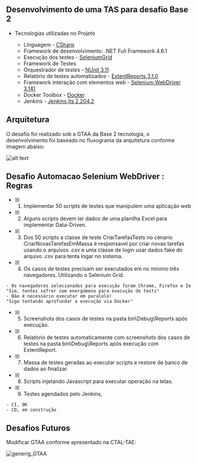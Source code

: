 ﻿## Desenvolvimento de uma TAS para desafio Base 2 

- Tecnologias utilizadas no Projeto

	- Linguagem		- [CSharp](https://docs.microsoft.com/pt-br/dotnet/csharp/ "CSharp")
	- Framework de desenvolvimento: .NET Full Framework 4.6.1
	- Execução dos testes - [SeleniumGrid](https://github.com/SeleniumHQ/selenium/wiki/Grid2)
	- Framework de Testes
	- Orquestrador de testes - [NUnit 3.11](https://github.com/nunit/nunit "NUnit 3.11")
	- Relatório de testes automatizados - [ExtentReports 3.1.0](http://extentreports.com/docs/versions/3/net/ "ExtentReports 3.1.0")
	- Framework interação com elementos web - [Selenium.WebDriver 3.141](https://www.seleniumhq.org/download/ "Selenium.WebDriver") 
	- Docker Toolbox - [Docker](https://docs.docker.com/toolbox/toolbox_install_windows/)
	- Jenkins - [Jenkins lts 2.204.2](https://hub.docker.com/r/jenkins/jenkins)


## Arquitetura

O desafio foi realizado sob a GTAA da Base 2 tecnologia, o desenvolvimento foi baseado no fluxograma da arquitetura conforme imagem abaixo:

![alt text](https://i.imgur.com/wexOWJF.png)

## Desafio Automacao Selenium WebDriver : Regras

- [x] 1) Implementar 50 scripts de testes que manipulem uma aplicação web
- [x] 2) Alguns scripts devem ler dados de uma planilha Excel para implementar Data-Driven.
- [x] 3) Dos 50 scripts a classe de teste CriarTarefasTests no cénario CriarNovasTarefasEmMassa é responsavel por criar novas tarefas usando o arquivos .csv e uma classe de login usar dados fake do arquivo .csv para tenta logar no sistema.
- [x] 4) Os casos de testes precisam ser executados em no mínimo três navegadores. Utilizando o Selenium Grid.
```
- Os navegadores selecionados para execução foram Chrome, Firefox e Ie 
"Sim, tentei sofrer com energúmeno para execução de tests"
- Não é necessário executar em paralelo! 
"Sigo tentando aprofundar a execução via Docker"

```
- [x] 5) Screenshots dos casos de testes na pasta bin\Debug\Reports após execução.
- [x] 6) Relatório de testes automaticamente com screenshots dos casos de testes na pasta bin\Debug\Reports após execução com  ExtentReport.
- [x] 7) Massa de testes geradas ao executar scripts e restore de banco de dados ao finalizar.
- [x] 8) Scripts injetando Javascript para executar operação na telas.
- [x] 9) Testes agendados pelo Jenkins, 
 ```
- CI, OK
- CD, em construção
```  

## Desafios Futuros

Modificar GTAA conforme apresentado na CTAL-TAE:

![generig_GTAA](https://user-images.githubusercontent.com/6877812/82620224-502d9200-9bae-11ea-88d0-64764fff236b.png)


